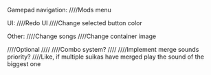 ﻿Gamepad navigation:
////Mods menu

UI:
////Redo UI
////Change selected button color 

Other:
////Change songs
////Change container image

////Optional
////
////Combo system?
////
////Implement merge sounds priority?
////Like, if multiple suikas have merged play the sound of the biggest one